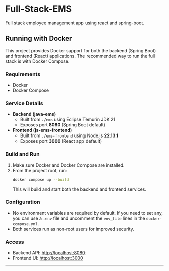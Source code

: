 # Full-Stack-EMS
Full stack employee management app using react and spring-boot.

## Running with Docker

This project provides Docker support for both the backend (Spring Boot) and frontend (React) applications. The recommended way to run the full stack is with Docker Compose.

### Requirements
- Docker
- Docker Compose

### Service Details
- **Backend (java-ems)**
  - Built from `./ems` using Eclipse Temurin JDK 21
  - Exposes port **8080** (Spring Boot default)
- **Frontend (js-ems-frontend)**
  - Built from `./ems-frontend` using Node.js **22.13.1**
  - Exposes port **3000** (React app default)

### Build and Run
1. Make sure Docker and Docker Compose are installed.
2. From the project root, run:
   ```sh
   docker compose up --build
   ```
   This will build and start both the backend and frontend services.

### Configuration
- No environment variables are required by default. If you need to set any, you can use a `.env` file and uncomment the `env_file` lines in the `docker-compose.yml`.
- Both services run as non-root users for improved security.

### Access
- Backend API: [http://localhost:8080](http://localhost:8080)
- Frontend UI: [http://localhost:3000](http://localhost:3000)

---

